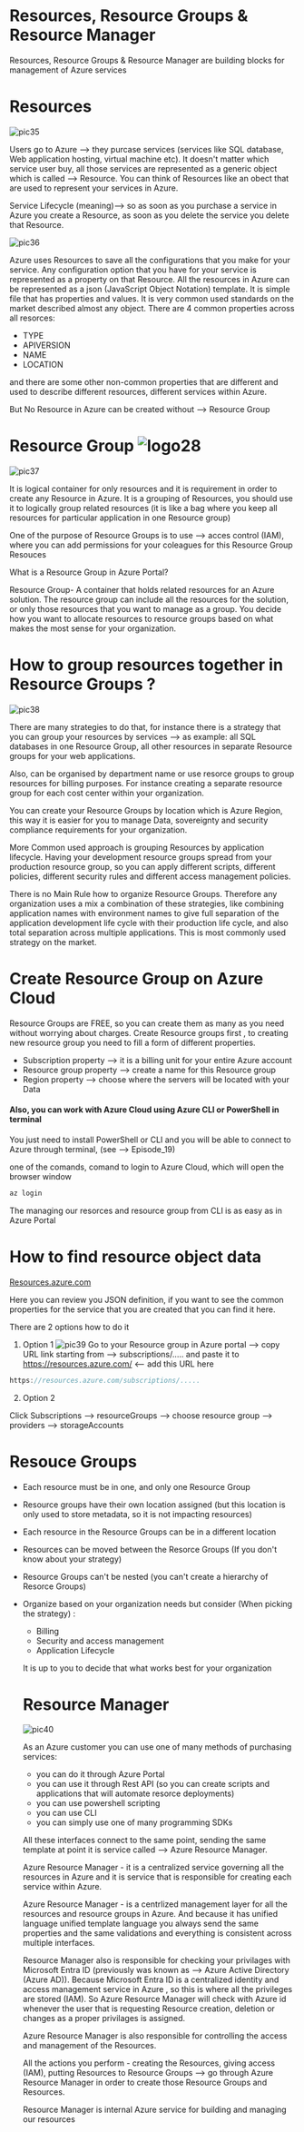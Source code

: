 # Resources, Resource Groups & Resource Manager

Resources, Resource Groups & Resource Manager are building blocks for management of Azure services

# Resources

![pic35](https://github.com/Julian22222/Clouds/blob/main/Azure/IMG/pic35.jpg)

Users go to Azure --> they purcase services (services like SQL database, Web application hosting, virtual machine etc). It doesn't matter which service user buy, all those services are represented as a generic object which is called --> Resource. You can think of Resources like an obect that are used to represent your services in Azure.

Service Lifecycle (meaning)--> so as soon as you purchase a service in Azure you create a Resource, as soon as you delete the service you delete that Resource.

![pic36](https://github.com/Julian22222/Clouds/blob/main/Azure/IMG/pic36.jpg)

Azure uses Resources to save all the configurations that you make for your service. Any configuration option that you have for your service is represented as a property on that Resource. All the resources in Azure can be represented as a json (JavaScript Object Notation) template. It is simple file that has properties and values. It is very common used standards on the market described almost any object.
There are 4 common properties across all resorces:

- TYPE
- APIVERSION
- NAME
- LOCATION

and there are some other non-common properties that are different and used to describe different resources, different services within Azure.

But No Resource in Azure can be created without --> Resource Group

# Resource Group ![logo28](https://github.com/Julian22222/Clouds/blob/main/Azure/logo/logo28.jpg)

![pic37](https://github.com/Julian22222/Clouds/blob/main/Azure/IMG/pic37.jpg)

It is logical container for only resources and it is requirement in order to create any Resource in Azure.
It is a grouping of Resources, you should use it to logically group related resources (it is like a bag where you keep all resources for particular application in one Resource group)

One of the purpose of Resource Groups is to use --> acces control (IAM), where you can add permissions for your coleagues for this Resource Group Resouces

What is a Resource Group in Azure Portal?

Resource Group- A container that holds related resources for an Azure solution. The resource group can include all the resources for the solution, or only those resources that you want to manage as a group. You decide how you want to allocate resources to resource groups based on what makes the most sense for your organization.

# How to group resources together in Resource Groups ?

![pic38](https://github.com/Julian22222/Clouds/blob/main/Azure/IMG/pic38.jpg)

There are many strategies to do that, for instance there is a strategy that you can group your resources by services --> as example: all SQL databases in one Resource Group, all other resources in separate Resource groups for your web applications.

Also, can be organised by department name or use resorce groups to group resources for billing purposes. For instance creating a separate resource group for each cost center within your organization.

You can create your Resource Groups by location which is Azure Region, this way it is easier for you to manage Data, sovereignty and security compliance requirements for your organization.

More Common used approach is grouping Resources by application lifecycle. Having your development resource groups spread from your production resource group, so you can apply different scripts, different policies, different security rules and different access management policies.

There is no Main Rule how to organize Resource Groups. Therefore any organization uses a mix a combination of these strategies, like combining application names with environment names to give full separation of the application development life cycle with their production life cycle, and also total separation across multiple applications. This is most commonly used strategy on the market.

# Create Resource Group on Azure Cloud

Resource Groups are FREE, so you can create them as many as you need without worrying about charges.
Create Resource groups first , to creating new resource group you need to fill a form of different properties.

- Subscription property --> it is a billing unit for your entire Azure account
- Resource group property --> create a name for this Resource group
- Region property --> choose where the servers will be located with your Data

#### Also, you can work with Azure Cloud using Azure CLI or PowerShell in terminal

You just need to install PowerShell or CLI and you will be able to connect to Azure through terminal, (see --> Episode_19)

one of the comands, comand to login to Azure Cloud, which will open the browser window

```C#
az login
```

The managing our resorces and resource group from CLI is as easy as in Azure Portal

# How to find resource object data

[Resources.azure.com](https://resources.azure.com/)

Here you can review you JSON definition, if you want to see the common properties for the service that you are created that you can find it here.

There are 2 options how to do it

1. Option 1 ![pic39](https://github.com/Julian22222/Clouds/blob/main/Azure/IMG/pic39.jpg)
   Go to your Resource group in Azure portal --> copy URL link starting from --> subscriptions/..... and paste it to https://resources.azure.com/ <-- add this URL here

```C#
https://resources.azure.com/subscriptions/.....
```

2. Option 2

Click Subscriptions --> resourceGroups --> choose resource group --> providers --> storageAccounts

# Resouce Groups

- Each resource must be in one, and only one Resource Group
- Resource groups have their own location assigned (but this location is only used to store metadata, so it is not impacting resources)
- Each resource in the Resource Groups can be in a different location
- Resources can be moved between the Resorce Groups (If you don't know about your strategy)
- Resource Groups can't be nested (you can't create a hierarchy of Resorce Groups)
- Organize based on your organization needs but consider (When picking the strategy) :

  - Billing
  - Security and access management
  - Application Lifecycle

  It is up to you to decide that what works best for your organization

  # Resource Manager

  ![pic40](https://github.com/Julian22222/Clouds/blob/main/Azure/IMG/pic40.jpg)

  As an Azure customer you can use one of many methods of purchasing services:

  - you can do it through Azure Portal
  - you can use it through Rest API (so you can create scripts and applications that will automate resorce deployments)
  - you can use powershell scripting
  - you can use CLI
  - you can simply use one of many programming SDKs

  All these interfaces connect to the same point, sending the same template at point it is service called --> Azure Resource Manager.

  Azure Resource Manager - it is a centralized service governing all the resources in Azure and it is service that is responsible for creating each service within Azure.

  Azure Resource Manager - is a centrlized management layer for all the resources and resource groups in Azure. And because it has unified language unified template language you always send the same properties and the same validations and everything is consistent across multiple interfaces.

  Resource Manager also is responsible for checking your privilages with Microsoft Entra ID (previously was known as --> Azure Active Directory (Azure AD)). Because Microsoft Entra ID is a centralized identity and access management service in Azure , so this is where all the privileges are stored (IAM). So Azure Resource Manager will check with Azure id whenever the user that is requesting Resource creation, deletion or changes as a proper privilages is assigned.

  Azure Resource Manager is also responsible for controlling the access and management of the Resources.

  All the actions you perform - creating the Resources, giving access (IAM), putting Resources to Resource Groups --> go through Azure Resource Manager in order to create those Resource Groups and Resources.

  Resource Manager is internal Azure service for building and managing our resources
